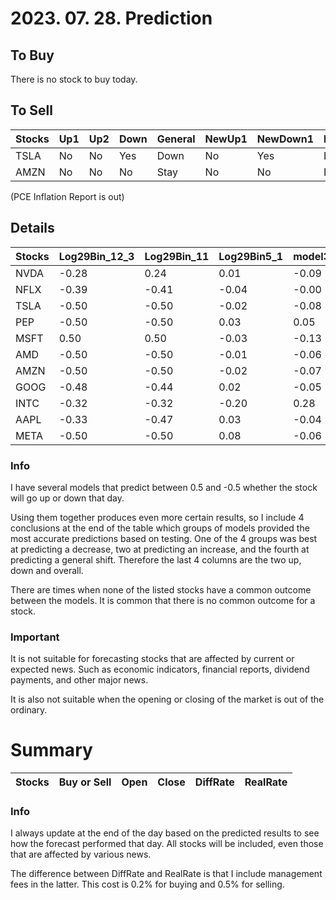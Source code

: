# 2023. 07. 28. Prediction

## To Buy
There is no stock to buy today.


## To Sell
| Stocks | Up1 | Up2 | Down | General | NewUp1 | NewDown1 | NewGeneral |
| ------ | ------ | ------ | ------ | ------ | ------ | ------ | ------ |
| TSLA | No | No | Yes | Down | No | Yes | Down | 
| AMZN | No | No | No | Stay | No | No | Down | 

(PCE Inflation Report is out)


## Details
| Stocks | Log29Bin_12_3 | Log29Bin_11 | Log29Bin5_1 | model3 | model4 | model5 | modelNew3 | modelNew5 | Log29_34_384_Bin1_2 | Log29_34_384_Bin1_3 | Log29_34_384_Bin1_4 | Up1 | Up2 | Down | General | NewUp1 | NewDown1 | NewGeneral |
| ------ | ------ | ------ | ------ | ------ | ------ | ------ | ------ | ------ | ------ | ------ | ------ | ------ | ------ | ------ | ------ | ------ | ------ | ------ |
| NVDA | -0.28 | 0.24 | 0.01 | -0.09 | -0.04 | 0.01 | 0.49 | 0.30 | 0.17 | 0.02 | -0.35 | No | No | No | Stay | No | No | Stay | 
| NFLX | -0.39 | -0.41 | -0.04 | -0.00 | -0.00 | 0.07 | -0.49 | -0.31 | 0.50 | 0.50 | 0.50 | No | No | No | Stay | No | No | Stay | 
| TSLA | -0.50 | -0.50 | -0.02 | -0.08 | -0.06 | -0.02 | -0.50 | -0.33 | -0.45 | -0.42 | -0.49 | No | No | Yes | Down | No | Yes | Down | 
| PEP | -0.50 | -0.50 | 0.03 | 0.05 | 0.12 | 0.07 | -0.41 | -0.36 | -0.41 | -0.44 | -0.50 | No | No | No | Stay | No | No | Stay | 
| MSFT | 0.50 | 0.50 | -0.03 | -0.13 | -0.05 | -0.04 | -0.49 | -0.14 | 0.33 | 0.29 | -0.08 | No | No | No | Stay | No | No | Stay | 
| AMD | -0.50 | -0.50 | -0.01 | -0.06 | -0.05 | 0.05 | 0.43 | 0.39 | -0.40 | -0.45 | -0.48 | No | No | No | Stay | No | No | Stay | 
| AMZN | -0.50 | -0.50 | -0.02 | -0.07 | -0.05 | 0.00 | -0.46 | -0.41 | -0.42 | -0.41 | -0.50 | No | No | No | Stay | No | No | Down | 
| GOOG | -0.48 | -0.44 | 0.02 | -0.05 | 0.01 | 0.02 | -0.45 | -0.36 | -0.44 | -0.28 | -0.50 | No | No | No | Stay | No | No | Stay | 
| INTC | -0.32 | -0.32 | -0.20 | 0.28 | 0.30 | 0.20 | 0.50 | 0.35 | -0.50 | -0.50 | -0.50 | No | No | No | Stay | No | No | Stay | 
| AAPL | -0.33 | -0.47 | 0.03 | -0.04 | -0.01 | 0.02 | 0.24 | -0.31 | -0.16 | -0.11 | -0.49 | No | No | No | Stay | No | No | Stay | 
| META | -0.50 | -0.50 | 0.08 | -0.06 | -0.03 | 0.08 | -0.49 | 0.17 | -0.47 | -0.42 | -0.49 | No | No | No | Stay | No | No | Stay | 





### Info

I have several models that predict between 0.5 and -0.5 whether the stock will go up or down that day. 

Using them together produces even more certain results, so I include 4 conclusions at the end of the table which groups of models provided the most accurate predictions based on testing. One of the 4 groups was best at predicting a decrease, two at predicting an increase, and the fourth at predicting a general shift. Therefore the last 4 columns are the two up, down and overall.

There are times when none of the listed stocks have a common outcome between the models. It is common that there is no common outcome for a stock.

### Important
It is not suitable for forecasting stocks that are affected by current or expected news. Such as economic indicators, financial reports, dividend payments, and other major news.

It is also not suitable when the opening or closing of the market is out of the ordinary.

# Summary
| Stocks | Buy or Sell | Open | Close | DiffRate | RealRate |
| ------ | ------ | ------ | ------ | ------ | ------ |




### Info
I always update at the end of the day based on the predicted results to see how the forecast performed that day. All stocks will be included, even those that are affected by various news.

The difference between DiffRate and RealRate is that I include management fees in the latter. This cost is 0.2% for buying and 0.5% for selling.
